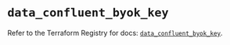 # `data_confluent_byok_key`

Refer to the Terraform Registry for docs: [`data_confluent_byok_key`](https://registry.terraform.io/providers/confluentinc/confluent/2.9.0/docs/data-sources/byok_key).
